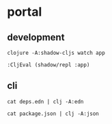 # portal

## development

    clojure -A:shadow-cljs watch app

    :CljEval (shadow/repl :app)

## cli

    cat deps.edn | clj -A:edn

    cat package.json | clj -A:json
